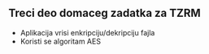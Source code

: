 Treci deo domaceg zadatka za TZRM
-----
* Aplikacija vrisi enkripciju/dekripciju fajla
* Koristi se algoritam AES